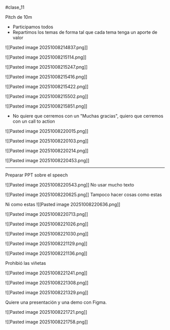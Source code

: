 #clase_11




Pitch de 10m
- Participamos todos
- Repartimos los temas de forma tal que cada tema tenga un aporte de valor

![[Pasted image 20251008214837.png]]

![[Pasted image 20251008215114.png]]

![[Pasted image 20251008215247.png]]

![[Pasted image 20251008215416.png]]

![[Pasted image 20251008215422.png]]

![[Pasted image 20251008215502.png]]

![[Pasted image 20251008215851.png]]
- No quiere que cerremos con un "Muchas gracias", quiero que cerremos con un call to action

![[Pasted image 20251008220015.png]]

![[Pasted image 20251008220103.png]]

![[Pasted image 20251008220214.png]]

![[Pasted image 20251008220453.png]]


---


Preparar PPT sobre el speech

![[Pasted image 20251008220543.png]]
No usar mucho texto

![[Pasted image 20251008220625.png]]
Tampoco hacer cosas como estas

Ni como estas
![[Pasted image 20251008220636.png]]

![[Pasted image 20251008220713.png]]


![[Pasted image 20251008221026.png]]

![[Pasted image 20251008221030.png]]

![[Pasted image 20251008221129.png]]

![[Pasted image 20251008221136.png]]

Prohibió las viñetas

![[Pasted image 20251008221241.png]]

![[Pasted image 20251008221308.png]]

![[Pasted image 20251008221329.png]]

Quiere una presentación y una demo con Figma.

![[Pasted image 20251008221721.png]]

![[Pasted image 20251008221758.png]]

